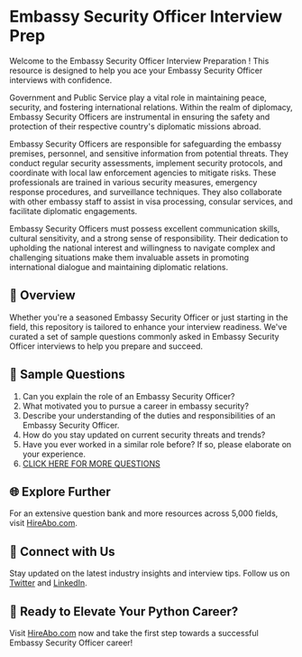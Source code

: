 # Embassy Security Officer Interview Prep

Welcome to the Embassy Security Officer Interview Preparation ! This resource is designed to help you ace your Embassy Security Officer interviews with confidence.

Government and Public Service play a vital role in maintaining peace, security, and fostering international relations. Within the realm of diplomacy, Embassy Security Officers are instrumental in ensuring the safety and protection of their respective country's diplomatic missions abroad. 

Embassy Security Officers are responsible for safeguarding the embassy premises, personnel, and sensitive information from potential threats. They conduct regular security assessments, implement security protocols, and coordinate with local law enforcement agencies to mitigate risks. These professionals are trained in various security measures, emergency response procedures, and surveillance techniques. They also collaborate with other embassy staff to assist in visa processing, consular services, and facilitate diplomatic engagements.

Embassy Security Officers must possess excellent communication skills, cultural sensitivity, and a strong sense of responsibility. Their dedication to upholding the national interest and willingness to navigate complex and challenging situations make them invaluable assets in promoting international dialogue and maintaining diplomatic relations.

## 🚀 Overview

Whether you're a seasoned Embassy Security Officer or just starting in the field, this repository is tailored to enhance your interview readiness. We've curated a set of sample questions commonly asked in Embassy Security Officer interviews to help you prepare and succeed.

## 📝 Sample Questions

1. Can you explain the role of an Embassy Security Officer?
2. What motivated you to pursue a career in embassy security?
3. Describe your understanding of the duties and responsibilities of an Embassy Security Officer.
4. How do you stay updated on current security threats and trends?
5. Have you ever worked in a similar role before? If so, please elaborate on your experience.
6. [CLICK HERE FOR MORE QUESTIONS](https://hireabo.com/job/17_1_7/Embassy%20Security%20Officer)

## 🌐 Explore Further

For an extensive question bank and more resources across 5,000 fields, visit [HireAbo.com](https://www.hireabo.com).

## 📱 Connect with Us

Stay updated on the latest industry insights and interview tips. Follow us on [Twitter](https://twitter.com/hireabo) and [LinkedIn](https://www.linkedin.com/in/hire-abo-3609972a8/).

## 🚀 Ready to Elevate Your Python Career?

Visit [HireAbo.com](https://www.hireabo.com) now and take the first step towards a successful Embassy Security Officer career!